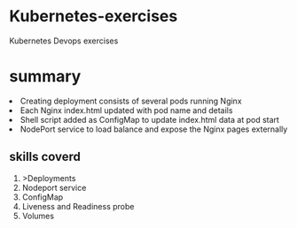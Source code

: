 # Kubernetes-exercises
Kubernetes Devops exercises
<H1>summary</H1>
<li> Creating deployment consists of several pods running Nginx</li>
<li> Each Nginx index.html updated with pod name and details </li>
<li> Shell script added as ConfigMap to update index.html data at pod start</li>
<li> NodePort service to load balance and expose the Nginx pages externally </li>

<H2>skills coverd</H2>

<ol>
  <li>>Deployments</li>
  <li>Nodeport service</li>
  <li>ConfigMap</li>
  <li>Liveness and Readiness probe</li>
  <li>Volumes</li>
</ol>



